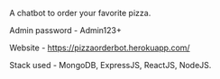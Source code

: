 A chatbot to order your favorite pizza. 

Admin password - Admin123+

Website - https://pizzaorderbot.herokuapp.com/

Stack used - MongoDB, ExpressJS, ReactJS, NodeJS.
